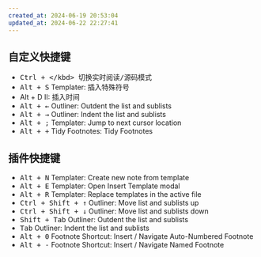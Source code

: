 ```yaml
---
created_at: 2024-06-19 20:53:04
updated_at: 2024-06-22 22:27:41
---
```

## 自定义快捷键

- <kbd>Ctrl + \</kbd> 切换实时阅读/源码模式
- <kbd>Alt + S</kbd> Templater: 插入特殊符号
- <kdb>Alt + D</kbd> II: 插入时间
- <kbd>Alt + ←</kbd> Outliner: Outdent the list and sublists
- <kbd>Alt + →</kbd> Outliner: Indent the list and sublists
- <kbd>Alt + ;</kbd> Templater: Jump to next cursor location
- <kbd>Alt + +</kbd> Tidy Footnotes: Tidy Footnotes

## 插件快捷键

- <kbd>Alt + N</kbd> Templater: Create new note from template
- <kbd>Alt + E</kbd> Templater: Open Insert Template modal
- <kbd>Alt + R</kbd> Templater: Replace templates in the active file
- <kbd>Ctrl + Shift + ↑</kbd> Outliner: Move list and sublists up
- <kbd>Ctrl + Shift + ↓</kbd> Outliner: Move list and sublists down
- <kbd>Shift + Tab</kbd> Outliner: Outdent the list and sublists
- <kbd>Tab</kbd> Outliner: Indent the list and sublists
- <kbd>Alt + 0</kbd> Footnote Shortcut: Insert / Navigate Auto-Numbered Footnote
- <kbd>Alt + -</kbd> Footnote Shortcut: Insert / Navigate Named Footnote

 